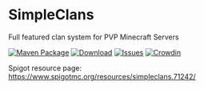 SimpleClans
==========

Full featured clan system for PVP Minecraft Servers

[![Maven Package](https://github.com/marcelo-mason/SimpleClans/workflows/Maven%20Package/badge.svg)](https://github.com/marcelo-mason/SimpleClans/actions?query=workflow%3A%22Maven+Package%22)
[![Download](https://img.shields.io/badge/snapshot-download-blue.svg)](https://github.com/marcelo-mason/SimpleClans/packages)
[![Issues](https://img.shields.io/github/issues/marcelo-mason/SimpleClans.svg)](https://github.com/marcelo-mason/SimpleClans/issues)
[![Crowdin](https://badges.crowdin.net/simpleclans/localized.svg)](https://crowdin.com/project/simpleclans)

Spigot resource page: https://www.spigotmc.org/resources/simpleclans.71242/
